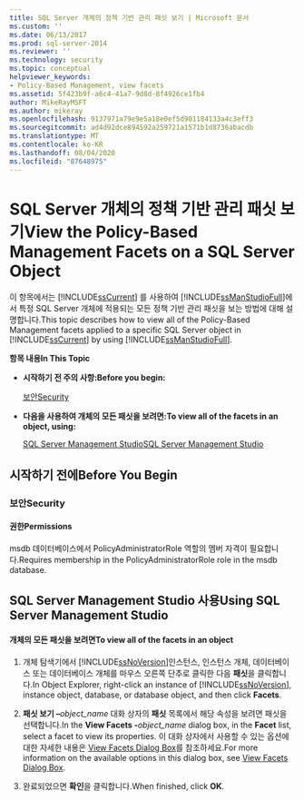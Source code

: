 ```yaml
---
title: SQL Server 개체의 정책 기반 관리 패싯 보기 | Microsoft 문서
ms.custom: ''
ms.date: 06/13/2017
ms.prod: sql-server-2014
ms.reviewer: ''
ms.technology: security
ms.topic: conceptual
helpviewer_keywords:
- Policy-Based Management, view facets
ms.assetid: 5f423b9f-a6c4-41a7-9d8d-8f4926ce1fb4
author: MikeRayMSFT
ms.author: mikeray
ms.openlocfilehash: 9137971a79e9e5a18e0ef5d901184133a4c3eff3
ms.sourcegitcommit: ad4d92dce894592a259721a1571b1d8736abacdb
ms.translationtype: MT
ms.contentlocale: ko-KR
ms.lasthandoff: 08/04/2020
ms.locfileid: "87648975"
---
```

# <a name="view-the-policy-based-management-facets-on-a-sql-server-object"></a><span data-ttu-id="27341-102">SQL Server 개체의 정책 기반 관리 패싯 보기</span><span class="sxs-lookup"><span data-stu-id="27341-102">View the Policy-Based Management Facets on a SQL Server Object</span></span>
  <span data-ttu-id="27341-103">이 항목에서는 [!INCLUDE[ssCurrent](../../includes/sscurrent-md.md)] 를 사용하여 [!INCLUDE[ssManStudioFull](../../includes/ssmanstudiofull-md.md)]에서 특정 SQL Server 개체에 적용되는 모든 정책 기반 관리 패싯을 보는 방법에 대해 설명합니다.</span><span class="sxs-lookup"><span data-stu-id="27341-103">This topic describes how to view all of the Policy-Based Management facets applied to a specific SQL Server object in [!INCLUDE[ssCurrent](../../includes/sscurrent-md.md)] by using [!INCLUDE[ssManStudioFull](../../includes/ssmanstudiofull-md.md)].</span></span>  
  
 <span data-ttu-id="27341-104">**항목 내용**</span><span class="sxs-lookup"><span data-stu-id="27341-104">**In This Topic**</span></span>  
  
-   <span data-ttu-id="27341-105">**시작하기 전 주의 사항:**</span><span class="sxs-lookup"><span data-stu-id="27341-105">**Before you begin:**</span></span>  
  
     [<span data-ttu-id="27341-106">보안</span><span class="sxs-lookup"><span data-stu-id="27341-106">Security</span></span>](#Security)  
  
-   <span data-ttu-id="27341-107">**다음을 사용하여 개체의 모든 패싯을 보려면:**</span><span class="sxs-lookup"><span data-stu-id="27341-107">**To view all of the facets in an object, using:**</span></span>  
  
     [<span data-ttu-id="27341-108">SQL Server Management Studio</span><span class="sxs-lookup"><span data-stu-id="27341-108">SQL Server Management Studio</span></span>](#SSMSProcedure)  
  
##  <a name="before-you-begin"></a><a name="BeforeYouBegin"></a> <span data-ttu-id="27341-109">시작하기 전에</span><span class="sxs-lookup"><span data-stu-id="27341-109">Before You Begin</span></span>  
  
###  <a name="security"></a><a name="Security"></a> <span data-ttu-id="27341-110">보안</span><span class="sxs-lookup"><span data-stu-id="27341-110">Security</span></span>  
  
####  <a name="permissions"></a><a name="Permissions"></a> <span data-ttu-id="27341-111">권한</span><span class="sxs-lookup"><span data-stu-id="27341-111">Permissions</span></span>  
 <span data-ttu-id="27341-112">msdb 데이터베이스에서 PolicyAdministratorRole 역할의 멤버 자격이 필요합니다.</span><span class="sxs-lookup"><span data-stu-id="27341-112">Requires membership in the PolicyAdministratorRole role in the msdb database.</span></span>  
  
##  <a name="using-sql-server-management-studio"></a><a name="SSMSProcedure"></a> <span data-ttu-id="27341-113">SQL Server Management Studio 사용</span><span class="sxs-lookup"><span data-stu-id="27341-113">Using SQL Server Management Studio</span></span>  
  
#### <a name="to-view-all-of-the-facets-in-an-object"></a><span data-ttu-id="27341-114">개체의 모든 패싯을 보려면</span><span class="sxs-lookup"><span data-stu-id="27341-114">To view all of the facets in an object</span></span>  
  
1.  <span data-ttu-id="27341-115">개체 탐색기에서 [!INCLUDE[ssNoVersion](../../includes/ssnoversion-md.md)]인스턴스, 인스턴스 개체, 데이터베이스 또는 데이터베이스 개체를 마우스 오른쪽 단추로 클릭한 다음 **패싯**을 클릭합니다.</span><span class="sxs-lookup"><span data-stu-id="27341-115">In Object Explorer, right-click an instance of [!INCLUDE[ssNoVersion](../../includes/ssnoversion-md.md)], instance object, database, or database object, and then click **Facets**.</span></span>  
  
2.  <span data-ttu-id="27341-116">**패싯 보기 –**_object_name_ 대화 상자의 **패싯** 목록에서 해당 속성을 보려면 패싯을 선택합니다.</span><span class="sxs-lookup"><span data-stu-id="27341-116">In the **View Facets -**_object_name_ dialog box, in the **Facet** list, select a facet to view its properties.</span></span> <span data-ttu-id="27341-117">이 대화 상자에서 사용할 수 있는 옵션에 대한 자세한 내용은 [View Facets Dialog Box](view-facets-dialog-box.md)를 참조하세요.</span><span class="sxs-lookup"><span data-stu-id="27341-117">For more information on the available options in this dialog box, see [View Facets Dialog Box](view-facets-dialog-box.md).</span></span>  
  
3.  <span data-ttu-id="27341-118">완료되었으면 **확인**을 클릭합니다.</span><span class="sxs-lookup"><span data-stu-id="27341-118">When finished, click **OK**.</span></span>  
  
  
